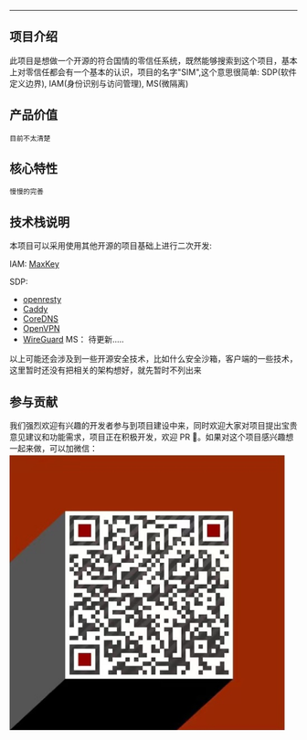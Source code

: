 
--------------------------

## 项目介绍

此项目是想做一个开源的符合国情的零信任系统，既然能够搜索到这个项目，基本上对零信任都会有一个基本的认识，项目的名字"SIM",这个意思很简单:
SDP(软件定义边界),
IAM(身份识别与访问管理),
MS(微隔离)

## 产品价值

    目前不太清楚

## 核心特性

    慢慢的完善




## 技术栈说明
本项目可以采用使用其他开源的项目基础上进行二次开发:

IAM:
    [MaxKey](https://github.com/MaxKeyTop/MaxKey.git)

SDP:

   + [openresty](https://github.com/openresty/openresty.git)
   + [Caddy](https://github.com/caddyserver/caddy.git)
   + [CoreDNS](https://github.com/coredns/coredns.git)
   + [OpenVPN](https://github.com/OpenVPN/openvpn3.git)
   + [WireGuard](https://github.com/WireGuard/wireguard-linux.git)
MS：
    待更新.....

以上可能还会涉及到一些开源安全技术，比如什么安全沙箱，客户端的一些技术，这里暂时还没有把相关的架构想好，就先暂时不列出来
  
  
## 参与贡献

我们强烈欢迎有兴趣的开发者参与到项目建设中来，同时欢迎大家对项目提出宝贵意见建议和功能需求，项目正在积极开发，欢迎 PR 👏。如果对这个项目感兴趣想一起来做，可以加微信：
![联系我](/image/boolgeek.png)

